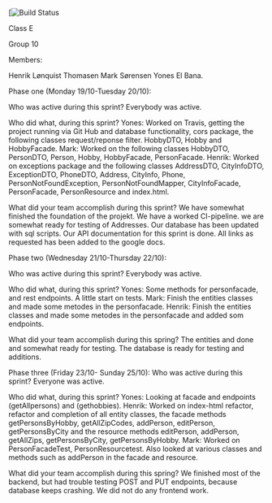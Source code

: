 [![Build Status](https://travis-ci.com/github/Youneselb/CA2)

Class E

Group 10 

Members: 

Henrik Lønquist Thomasen 
Mark Sørensen
Yones El Bana.

Phase one (Monday 19/10-Tuesday 20/10): 

Who was active during this sprint? 
Everybody was active.

Who did what, during this sprint?
Yones: Worked on Travis, getting the project running via Git Hub and database functionality, cors package, the following classes request/reponse filter. HobbyDTO, Hobby and HobbyFacade.
Mark: Worked on the following classes HobbyDTO, PersonDTO, Person, Hobby, HobbyFacade, PersonFacade. 
Henrik: Worked on exceptions package and the following classes AddressDTO, CityInfoDTO, ExceptionDTO, PhoneDTO, Address, CityInfo, Phone, PersonNotFoundException, PersonNotFoundMapper, CityInfoFacade, PersonFacade, PersonResource and index.html.

What did your team accomplish during this sprint?
We have somewhat finished the foundation of the projekt. We have a worked CI-pipeline. we are somewhat ready for testing of Addresses. 
Our database has been updated with sql scripts. Our API documentation for this sprint is done. All links as requested has been added to the google docs.

Phase two (Wednesday 21/10-Thursday 22/10):

Who was active during this sprint?
Everybody was active.

Who did what, during this sprint?
Yones: Some methods for personfacade, and rest endpoints. A little start on tests.
Mark: Finish the entities classes and made some metodes in the personfacade.
Henrik: Finish the entities classes and made some metodes in the personfacade and added som endpoints.

What did your team accomplish during this spring?
The entities and done and somewhat ready for testing. The database is ready for testing and additions.

Phase three (Friday 23/10- Sunday 25/10):
Who was active during this sprint?
Everyone was active.

Who did what, during this sprint?
Yones: Looking at facade and endpoints (getAllpersons) and (gethobbies).
Henrik: Worked on index-html refactor, refactor and completion of all entity classes, the facade methods getPersonsByHobby, getAllZipCodes, addPerson, editPerson, getPersonsByCity and the resource methods editPerson, addPerson, getAllZips, getPersonsByCity, getPersonsByHobby.
Mark: Worked on PersonFacadeTest, PersonResourcetest. Also looked at various classes and methods such as addPerson in the facade and resource.

What did your team accomplish during this spring?
We finished most of the backend, but had trouble testing POST and PUT endpoints, because database keeps crashing. We did not do any frontend work. 
